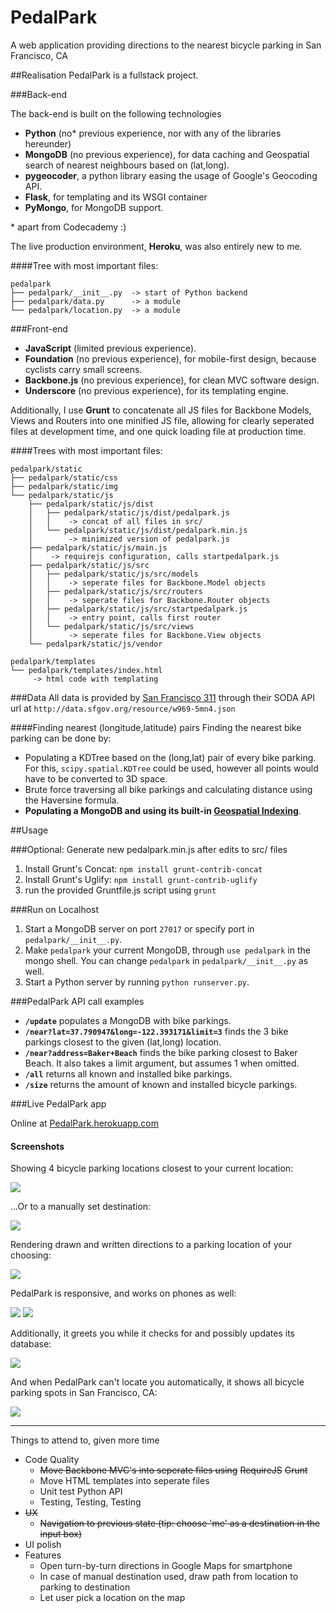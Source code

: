 # PedalPark

A web application providing directions to the nearest bicycle parking in San Francisco, CA

##Realisation
PedalPark is a fullstack project.

###Back-end

The back-end is built on the following technologies

- **Python** (no* previous experience, nor with any of the libraries hereunder)
- **MongoDB** (no previous experience), for data caching and Geospatial search of nearest neighbours based on (lat,long).
- **pygeocoder**, a python library easing the usage of Google's Geocoding API.
- **Flask**, for templating and its WSGI container
- **PyMongo**, for MongoDB support.

\* apart from Codecademy :)

The live production environment, **Heroku**, was also entirely new to me.

####Tree with most important files:

    pedalpark
    ├── pedalpark/__init__.py  -> start of Python backend
    ├── pedalpark/data.py      -> a module
    └── pedalpark/location.py  -> a module

###Front-end

- **JavaScript** (limited previous experience).
- **Foundation** (no previous experience), for mobile-first design, because cyclists carry small screens.
- **Backbone.js** (no previous experience), for clean MVC software design.
- **Underscore** (no previous experience), for its templating engine.

Additionally, I use **Grunt** to concatenate all JS files for Backbone Models, Views and Routers into one minified JS file, allowing for clearly seperated files at development time, and one quick loading file at production time.

####Trees with most important files:

    pedalpark/static
    ├── pedalpark/static/css
    ├── pedalpark/static/img
    └── pedalpark/static/js
        ├── pedalpark/static/js/dist
        │   ├── pedalpark/static/js/dist/pedalpark.js
        │   │    -> concat of all files in src/
        │   └── pedalpark/static/js/dist/pedalpark.min.js
        │        -> minimized version of pedalpark.js
        ├── pedalpark/static/js/main.js
        │    -> requirejs configuration, calls startpedalpark.js
        ├── pedalpark/static/js/src
        │   ├── pedalpark/static/js/src/models
        │   │    -> seperate files for Backbone.Model objects
        │   ├── pedalpark/static/js/src/routers
        │   │    -> seperate files for Backbone.Router objects
        │   ├── pedalpark/static/js/src/startpedalpark.js
        │   │    -> entry point, calls first router
        │   └── pedalpark/static/js/src/views
        │        -> seperate files for Backbone.View objects
        └── pedalpark/static/js/vendor

    pedalpark/templates
    └── pedalpark/templates/index.html
         -> html code with templating

###Data
All data is provided by [San Francisco 311][1] through their SODA API url at `http://data.sfgov.org/resource/w969-5mn4.json`

####Finding nearest (longitude,latitude) pairs
Finding the nearest bike parking can be done by:

 - Populating a KDTree based on the (long,lat) pair of every bike parking. For this, `scipy.spatial.KDTree` could be used, however all points would have to be converted to 3D space.
 - Brute force traversing all bike parkings and calculating distance using the Haversine formula.
 - **Populating a MongoDB and using its built-in [Geospatial Indexing][2]**.

##Usage

###Optional: Generate new pedalpark.min.js after edits to src/ files

 1. Install Grunt's Concat: `npm install grunt-contrib-concat`
 2. Install Grunt's Uglify: `npm install grunt-contrib-uglify`
 3. run the provided Gruntfile.js script using `grunt`

###Run on Localhost

 1. Start a MongoDB server on port `27017` or specify port in `pedalpark/__init__.py`.
 2. Make `pedalpark` your current MongoDB, through `use pedalpark` in the mongo shell. You can change `pedalpark` in `pedalpark/__init__.py` as well.
 3. Start a Python server by running `python runserver.py`.

###PedalPark API call examples

- **`/update`** populates a MongoDB with bike parkings.
- **`/near?lat=37.790947&long=-122.393171&limit=3`** finds the 3 bike parkings closest to the given (lat,long) location.
- **`/near?address=Baker+Beach`** finds the bike parking closest to Baker Beach. It also takes a limit argument, but assumes 1 when omitted.
- **`/all`** returns all known and installed bike parkings.
- **`/size`** returns the amount of known and installed bicycle parkings.

###Live PedalPark app

Online at [PedalPark.herokuapp.com][3]

#### Screenshots
Showing 4 bicycle parking locations closest to your current location: 

![](doc/full-location.png)   

...Or to a manually set destination:

![](doc/full-manual.png)

Rendering drawn and written directions to a parking location of your choosing:

![](doc/full-directions.png)

PedalPark is responsive, and works on phones as well:

![](doc/mobile-manual.PNG) ![](doc/mobile-directions.PNG) 
                                                        
Additionally, it greets you while it checks for and possibly updates its database: 

![](doc/full-loading.png)

And when PedalPark can't locate you automatically, it shows all bicycle parking spots in San Francisco, CA:

![](doc/full-all.png)

---

Things to attend to, given more time

 - Code Quality
    - ~~Move Backbone MVC's into seperate files using~~ ~~RequireJS~~  ~~Grunt~~
    - Move HTML templates into seperate files
    - Unit test Python API
    - Testing, Testing, Testing
 - ~~UX~~
    - ~~Navigation to previous state (tip: choose 'me' as a destination in the input box)~~
 - UI polish
 - Features
    - Open turn-by-turn directions in Google Maps for smartphone
    - In case of manual destination used, draw path from location to parking to destination
    - Let user pick a location on the map



  [1]: https://data.sfgov.org/Transportation/Bicycle-Parking-Public-/w969-5mn4
  [2]: http://docs.mongodb.org/manual/applications/geospatial-indexes/
  [3]: http://pedalpark.herokuapp.com